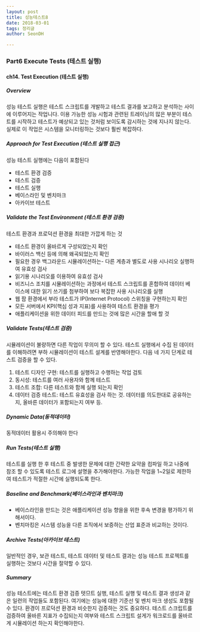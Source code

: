 ```yaml
---
layout: post
title: 성능테스트8
date: 2018-03-01
tags: 정리글
author: SeonDH

---
```



### Part6 Execute Tests (테스트 실행)

#### ch14. Test Execution (테스트 실행)

##### Overview
성능 테스트 실행은 테스트 스크립트를 개발하고 테스트 결과를 보고하고 분석하는 사이에 이루어지는 작업니다. 이용 가능한 성능 시험과 관련된 트레이닝의 많은 부분이 테스트를 시작하고 테스트가 예상되고 있는 것처럼 보이도록 감시하는 것에 지나지 않는다. 실제로 이 작업은 시스템을 모니터링하는 것보다 훨씬 복잡하다.

##### Approach for Test Execution (테스트 실행 접근)
성능 테스트 실행에는 다음이 포함된다
- 테스트 환경 검증
- 테스트 검증
- 테스트 실행
- 베이스라인 및 벤치마크
- 아카이브 테스트

##### Validate the Test Environment (테스트 환경 검증)
테스트 환경과 프로덕션 환경을 최대한 가깝게 하는 것
- 테스트 환경이 올바르게 구성되었는지 확인
- 바이러스 백신 등에 의해 왜곡되었는지 확인
- 필요한 경우 백그라운드 시뮬레이션하는- 다른 계층과 별도로 사용 시나리오 실행하여 유효성 검사
- 읽기용 시나리오를 이용하여 유효성 검사
- 비즈니스 조치를 시뮬레이션하는 과정에서 테스트 스크립트를 혼합하여 데이터 베이스에 대한 읽기 쓰기를 첨부하여 보다 복잡한 사용 시나리오를 실행
- 웹 팜 환경에서 부라 테스트가 IP(Internet Protocol) 스위칭을 구현하는지 확인
- 모든 서버에서 KPI(핵심 성과 지표)를 사용하여 테스트 환경을 평가
- 애플리케이션을 위한 데이터 피드를 만드는 것에 많은 시간을 할애 할 것

##### Validate Tests(테스트 검증)
시뮬레이션이 불량하면 다른 작업이 무의미 할 수 있다. 테스트 실행에서 수집 된 데이터를 이해하려면 부하 시뮬레이션이 테스트 설계를 반영해야한다. 다음 네 가지 단계로 테스트 검증을 할 수 있다.
1. 테스트 디자인 구현:
테스트를 실행하고 수행하는 작업 검토
2. 동시성:
테스트를 여러 사용자와 함께 테스트
3. 테스트 조합:
다른 테스트와 함께 실행 되는지 확인
4. 데이터 검증 테스트:
테스트 유효성을 검사 하는 것. 데이터를 의도한대로 공유하는지, 올바른 데이터가 포함되는지 여부 등.

##### Dynamic Data(동적데이터)
동적데이터 활용시 주의해야 한다

##### Run Tests(테스트 실행)
테스트를 실행 한 후 테스트 중 발생한 문제에 대한 간략한 요약을 컴파일 하고 나중에 참조 할 수 있도록 테스트 로그에 설명을 추가해야한다. 가능한 작업을 1~2일로 제한하여 테스트가 적절한 시간에 실행되도록 한다.

##### Baseline and Benchmark(베이스라인과 벤치마크)
- 베이스라인을 만드는 것은 애플리케이션 성능 향을을 위한 후속 변경을 평가하기 위해서이다.
- 벤치마킹은 시스템 성능을 다른 조직에서 보증하는 산업 표준과 비교하는 것이다.

##### Archive Tests(아카이브 테스트)
일반적인 경우, 보관 테스트, 테스트 데이터 및 테스트 결과는 성능 테스트 프로젝트를 실행하는 것보다 시간을 절약할 수 있다.

##### Summary
성능 테스트에는 테스트 환경 검증 텟므트 실행, 테스트 실행 및 테스트 결과 생성과 같은 일련의 작업들도 포함된다. 여기에는 성능에 대한 기준선 및 벤치 마크 생성도 포함될 수 있다. 환경이 프로덕션 환경과 비슷한지 검증하는 것도 중요하다. 테스트 스크립트를 검증하여 올바른 지표가 수집되는지 여부와 테스트 스크립트 설게가 워크로드를 올바르게 시뮬레이션 하는지 확인해야한다.
